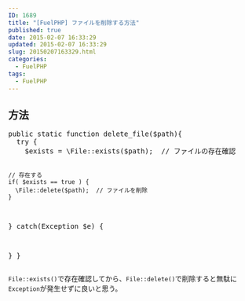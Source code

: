 ```yaml
---
ID: 1689
title: "[FuelPHP] ファイルを削除する方法"
published: true
date: 2015-02-07 16:33:29
updated: 2015-02-07 16:33:29
slug: 20150207163329.html
categories:
  - FuelPHP
tags:
  - FuelPHP
---
```


<!--more-->
<h2>方法</h2>
<pre class="prettyprint linenums lang-php">public static function delete_file($path){
  try {
    $exists = \File::exists($path);  // ファイルの存在確認

    // 存在する
    if( $exists == true ) {
      \File::delete($path);  // ファイルを削除
    }

} catch(Exception \$e) {

}
}</pre>

<code>File::exists()</code>で存在確認してから、<code>File::delete()</code>で削除すると無駄に<code>Exception</code>が発生せずに良いと思う。
